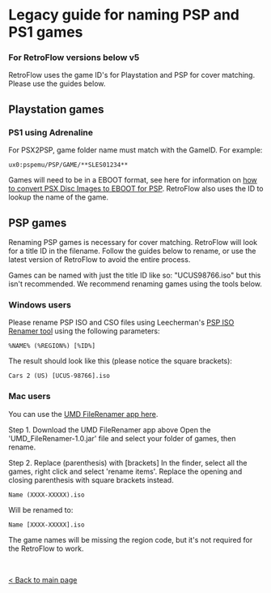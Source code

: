 # Legacy guide for naming PSP and PS1 games

### For RetroFlow versions below v5
RetroFlow uses the game ID's for Playstation and PSP for cover matching.
Please use the guides below.



## Playstation games

### PS1 using Adrenaline
For PSX2PSP, game folder name must match with the GameID. For example:

    ux0:pspemu/PSP/GAME/**SLES01234**

Games will need to be in a EBOOT format, see here for information on [how to convert PSX Disc Images to EBOOT for PSP](https://www.cfwaifu.com/psx2psp/).
RetroFlow also uses the ID to lookup the name of the game.

## PSP games

Renaming PSP games is necessary for cover matching. RetroFlow will look for a title ID in the filename. Follow the guides below to rename, or use the latest version of RetroFlow to avoid the entire process.

Games can be named with just the title ID like so: "UCUS98766.iso" but this isn't recommended. We recommend renaming games using the tools below.

### Windows users

Please rename PSP ISO and CSO files using Leecherman's [PSP ISO Renamer tool](https://sites.google.com/site/theleecherman/PSPISORenamer) using the following parameters:

    %NAME% (%REGION%) [%ID%]

The result should look like this (please notice the square brackets):

    Cars 2 (US) [UCUS-98766].iso




### Mac users
You can use the [UMD FileRenamer app here](https://github.com/BrosMakingSoftware/UMD_FileRenamer/releases/tag/v1.0).

Step 1. Download the UMD FileRenamer app above
Open the 'UMD_FileRenamer-1.0.jar' file and select your folder of games, then rename.

Step 2. Replace (parenthesis) with [brackets]
In the finder, select all the games, right click and select 'rename items'.
Replace the opening and closing parenthesis with square brackets instead.

    Name (XXXX-XXXXX).iso

Will be renamed to:

    Name [XXXX-XXXXX].iso

The game names will be missing the region code, but it's not required for the RetroFlow to work.


<br>

[< Back to main page](https://github.com/jimbob4000/RetroFlow-Launcher)